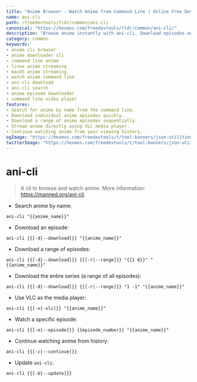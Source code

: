 ```yaml
---
title: "Anime Browser - Watch Anime from Command Line | Online Free DevTools by Hexmos"
name: ani-cli
path: /freedevtools/tldr/common/ani-cli
canonical: "https://hexmos.com/freedevtools/tldr/common/ani-cli/"
description: "Browse anime instantly with ani-cli. Download episodes and watch anime from the command line on Linux and macOS. Free online tool, no registration required."
category: common
keywords:
- anime cli browser
- anime downloader cli
- command line anime
- linux anime streaming
- macOS anime streaming
- watch anime command line
- ani-cli download
- ani-cli search
- anime episode downloader
- command line video player
features:
- Search for anime by name from the command line.
- Download individual anime episodes quickly.
- Download a range of anime episodes sequentially.
- Stream anime directly using VLC media player.
- Continue watching anime from your viewing history.
ogImage: "https://hexmos.com/freedevtools/t/tool-banners/json-utilities-banner.png"
twitterImage: "https://hexmos.com/freedevtools/t/tool-banners/json-utilities-banner.png"
---
```


# ani-cli

> A cli to browse and watch anime.
> More information: <https://manned.org/ani-cli>.

- Search anime by name:

`ani-cli "{{anime_name}}"`

- Download an episode:

`ani-cli {{[-d|--download]}} "{{anime_name}}"`

- Download a range of episodes:

`ani-cli {{[-d|--download]}} {{[-r|--range]}} "{{1 6}}" "{{anime_name}}"`

- Download the entire series (a range of all episodes):

`ani-cli {{[-d|--download]}} {{[-r|--range]}} "1 -1" "{{anime_name}}"`

- Use VLC as the media player:

`ani-cli {{[-v|-vlc]}} "{{anime_name}}"`

- Watch a specific episode:

`ani-cli {{[-e|--episode]}} {{episode_number}} "{{anime_name}}"`

- Continue watching anime from history:

`ani-cli {{[-c|--continue]}}`

- Update `ani-cli`:

`ani-cli {{[-U|--update]}}`
